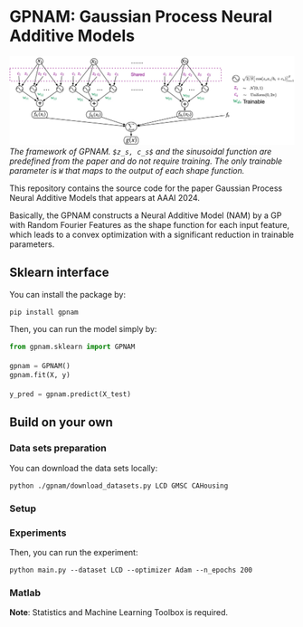 # GPNAM: Gaussian Process Neural Additive Models

![The framework of GPNAM](./imgs/framework.jpg)
*The framework of GPNAM. `$z_s, c_s$` and the sinusoidal function are predefined from the paper and do not require training. The only trainable parameter is `W` that maps to the output of each shape function.*

This repository contains the source code for the paper Gaussian Process Neural Additive Models that appears at AAAI 2024. 

Basically, the GPNAM constructs a Neural Additive Model (NAM) by a GP with Random Fourier Features as the shape function for each input feature, which leads to a convex optimization with a significant reduction in trainable parameters. 

## Sklearn interface

You can install the package by:
```
pip install gpnam
```

Then, you can run the model simply by:
```python
from gpnam.sklearn import GPNAM

gpnam = GPNAM()
gpnam.fit(X, y)

y_pred = gpnam.predict(X_test)
```

## Build on your own

### Data sets preparation

You can download the data sets locally:
```
python ./gpnam/download_datasets.py LCD GMSC CAHousing
```

### Setup

### Experiments

Then, you can run the experiment:
```
python main.py --dataset LCD --optimizer Adam --n_epochs 200
```

### Matlab
**Note**: Statistics and Machine Learning Toolbox is required.